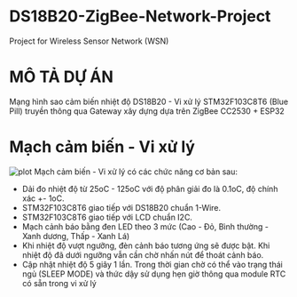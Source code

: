 # DS18B20-ZigBee-Network-Project
Project for Wireless Sensor Network (WSN)
# MÔ TẢ DỰ ÁN
Mạng hình sao cảm biến nhiệt độ DS18B20 -  Vi xử lý STM32F103C8T6 (Blue Pill) truyền thông qua Gateway xây dựng dựa trên ZigBee CC2530 + ESP32
# Mạch cảm biến - Vi xử lý
![plot]((https://github.com/PhamVietThinh2803/DS18B20-ZigBee-Network-Project/blob/main/Schematic/STM32-DS18B20.SVG))
Mạch cảm biến - Vi xử lý có các chức năng cơ bản sau:
+ Dải đo nhiệt độ từ 25oC - 125oC với độ phân giải đo là 0.1oC, độ chính xác +- 1oC.
+ STM32F103C8T6 giao tiếp với DS18B20 chuẩn 1-Wire.
+ STM32F103C8T6 giao tiếp với LCD chuẩn I2C.
+ Mạch cảnh báo bằng đen LED theo 3 mức (Cao - Đỏ, Bình thường - Xanh dương, Thấp - Xanh Lá)
+ Khi nhiệt độ vượt ngưỡng, đèn cảnh báo tương ứng sẽ được bật. Khi nhiệt độ đã dưới ngưỡng vẫn cần chờ nhấn nút để thoát cảnh báo.
+ Cập nhật nhiệt độ 5 giây 1 lần. Trong thời gian chờ có thể vào trạng thái ngủ (SLEEP MODE) và thức dậy sử dụng hẹn giờ thông qua module RTC có sẵn trong vi xử lý
